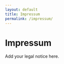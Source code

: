 ```yaml
---
layout: default
title: Impressum
permalink: /impressum/
---
```


<main class="content">
  <div class="row clearfix">
    <h1>Impressum</h1>
    <p>Add your legal notice here.</p>
  </div>
</main>

